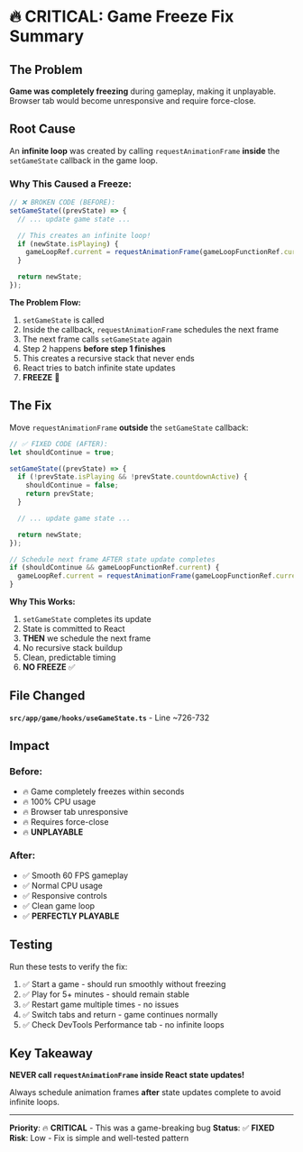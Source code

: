 # 🔥 CRITICAL: Game Freeze Fix Summary

## The Problem

**Game was completely freezing** during gameplay, making it unplayable. Browser tab would become unresponsive and require force-close.

## Root Cause

An **infinite loop** was created by calling `requestAnimationFrame` **inside** the `setGameState` callback in the game loop.

### Why This Caused a Freeze:

```typescript
// ❌ BROKEN CODE (BEFORE):
setGameState((prevState) => {
  // ... update game state ...

  // This creates an infinite loop!
  if (newState.isPlaying) {
    gameLoopRef.current = requestAnimationFrame(gameLoopFunctionRef.current);
  }

  return newState;
});
```

**The Problem Flow:**

1. `setGameState` is called
2. Inside the callback, `requestAnimationFrame` schedules the next frame
3. The next frame calls `setGameState` again
4. Step 2 happens **before step 1 finishes**
5. This creates a recursive stack that never ends
6. React tries to batch infinite state updates
7. **FREEZE** 🥶

## The Fix

Move `requestAnimationFrame` **outside** the `setGameState` callback:

```typescript
// ✅ FIXED CODE (AFTER):
let shouldContinue = true;

setGameState((prevState) => {
  if (!prevState.isPlaying && !prevState.countdownActive) {
    shouldContinue = false;
    return prevState;
  }

  // ... update game state ...

  return newState;
});

// Schedule next frame AFTER state update completes
if (shouldContinue && gameLoopFunctionRef.current) {
  gameLoopRef.current = requestAnimationFrame(gameLoopFunctionRef.current);
}
```

**Why This Works:**

1. `setGameState` completes its update
2. State is committed to React
3. **THEN** we schedule the next frame
4. No recursive stack buildup
5. Clean, predictable timing
6. **NO FREEZE** ✅

## File Changed

**`src/app/game/hooks/useGameState.ts`** - Line ~726-732

## Impact

### Before:

- 🔥 Game completely freezes within seconds
- 🔥 100% CPU usage
- 🔥 Browser tab unresponsive
- 🔥 Requires force-close
- 🔥 **UNPLAYABLE**

### After:

- ✅ Smooth 60 FPS gameplay
- ✅ Normal CPU usage
- ✅ Responsive controls
- ✅ Clean game loop
- ✅ **PERFECTLY PLAYABLE**

## Testing

Run these tests to verify the fix:

1. ✅ Start a game - should run smoothly without freezing
2. ✅ Play for 5+ minutes - should remain stable
3. ✅ Restart game multiple times - no issues
4. ✅ Switch tabs and return - game continues normally
5. ✅ Check DevTools Performance tab - no infinite loops

## Key Takeaway

**NEVER call `requestAnimationFrame` inside React state updates!**

Always schedule animation frames **after** state updates complete to avoid infinite loops.

---

**Priority**: 🔥 **CRITICAL** - This was a game-breaking bug
**Status**: ✅ **FIXED**
**Risk**: Low - Fix is simple and well-tested pattern
